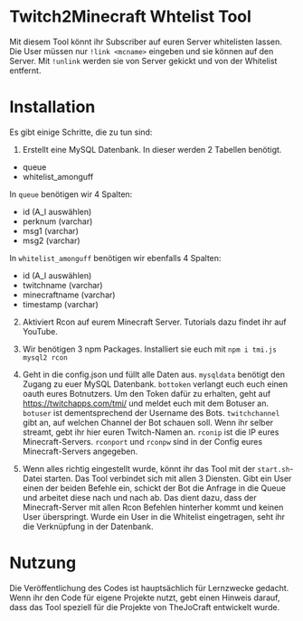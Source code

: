 # Twitch2Minecraft Whtelist Tool
Mit diesem Tool könnt ihr Subscriber auf euren Server whitelisten lassen. Die User müssen nur `!link <mcname>` eingeben und sie können auf den Server. Mit `!unlink` werden sie von Server gekickt und von der Whitelist entfernt. 

# Installation
Es gibt einige Schritte, die zu tun sind:


1) Erstellt eine MySQL Datenbank. In dieser werden 2 Tabellen benötigt.
- queue
- whitelist_amonguff


In `queue` benötigen wir 4 Spalten:
- id (A_I auswählen)
- perknum (varchar)
- msg1 (varchar)
- msg2 (varchar)


In `whitelist_amonguff` benötigen wir ebenfalls 4 Spalten:
- id (A_I auswählen)
- twitchname (varchar)
- minecraftname (varchar)
- timestamp (varchar)

2) Aktiviert Rcon auf eurem Minecraft Server. Tutorials dazu findet ihr auf YouTube.

3) Wir benötigen 3 npm Packages.
Installiert sie euch mit `npm i tmi.js mysql2 rcon`

4) Geht in die config.json und füllt alle Daten aus. 
`mysqldata` benötigt den Zugang zu euer MySQL Datenbank. 
`bottoken` verlangt euch euch einen oauth eures Botnutzers. Um den Token dafür zu erhalten, geht auf https://twitchapps.com/tmi/ und meldet euch mit dem Botuser an.
`botuser` ist dementsprechend der Username des Bots.
`twitchchannel` gibt an, auf welchen Channel der Bot schauen soll. Wenn ihr selber streamt, gebt ihr hier euren Twitch-Namen an.
`rconip` ist die IP eures Minecraft-Servers.
`rconport` und `rconpw` sind in der Config eures Minecraft-Servers angegeben.

5) Wenn alles richtig eingestellt wurde, könnt ihr das Tool mit der `start.sh`-Datei starten. Das Tool verbindet sich mit allen 3 Diensten.
Gibt ein User einen der beiden Befehle ein, schickt der Bot die Anfrage in die Queue und arbeitet diese nach und nach ab. Das dient dazu, dass der Minecraft-Server mit allen Rcon Befehlen hinterher kommt und keinen User überspringt. Wurde ein User in die Whitelist eingetragen, seht ihr die Verknüpfung in der Datenbank. 

# Nutzung
Die Veröffentlichung des Codes ist hauptsächlich für Lernzwecke gedacht. Wenn ihr den Code für eigene Projekte nutzt, gebt einen Hinweis darauf, dass das Tool speziell für die Projekte von TheJoCraft entwickelt wurde. 
